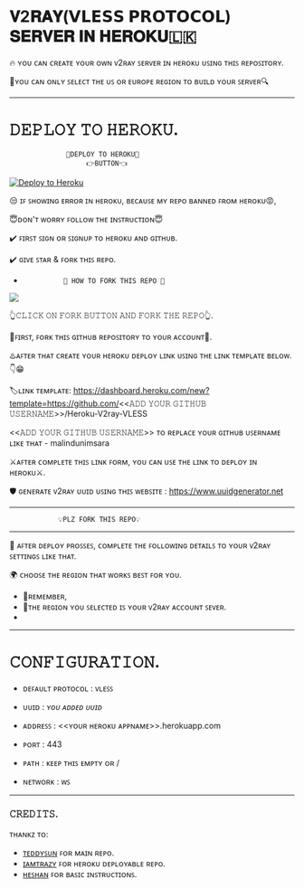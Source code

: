 # 𝐕2𝐑𝐀𝐘(𝗩𝗟𝗘𝗦𝗦 𝗣𝗥𝗢𝗧𝗢𝗖𝗢𝗟) 𝐒𝐄𝐑𝐕𝐄𝐑 𝐈𝐍 𝐇𝐄𝐑𝐎𝐊𝐔🇱🇰

🔥 ʏᴏᴜ ᴄᴀɴ ᴄʀᴇᴀᴛᴇ ʏᴏᴜʀ ᴏᴡɴ ᴠ2ʀᴀʏ ꜱᴇʀᴠᴇʀ ɪɴ ʜᴇʀᴏᴋᴜ ᴜꜱɪɴɢ ᴛʜɪꜱ ʀᴇᴘᴏꜱɪᴛᴏʀʏ.

🔎ʏᴏᴜ ᴄᴀɴ ᴏɴʟʏ ꜱᴇʟᴇᴄᴛ ᴛʜᴇ ᴜꜱ ᴏʀ ᴇᴜʀᴏᴘᴇ ʀᴇɢɪᴏɴ ᴛᴏ ʙᴜɪʟᴅ ʏᴏᴜʀ ꜱᴇʀᴠᴇʀ🔍

___

# 𝙳𝙴𝙿𝙻𝙾𝚈 𝚃𝙾 𝙷𝙴𝚁𝙾𝙺𝚄.

                  🔮𝙳𝙴𝙿𝙻𝙾𝚈 𝚃𝙾 𝙷𝙴𝚁𝙾𝙺𝚄🔮   
                       👉𝙱𝚄𝚃𝚃𝙾𝙽👈

<p><a href="https://dashboard.heroku.com/new?template=https://github.com/malindunimsara/heroku-v2ray"> <img src="https://www.herokucdn.com/deploy/button.svg" alt="Deploy to Heroku" /></a></p>

😒 ɪꜰ ꜱʜᴏᴡɪɴɢ ᴇʀʀᴏʀ ɪɴ ʜᴇʀᴏᴋᴜ, ʙᴇᴄᴀᴜꜱᴇ ᴍʏ ʀᴇᴘᴏ ʙᴀɴɴᴇᴅ ꜰʀᴏᴍ ʜᴇʀᴏᴋᴜ😡,

😇ᴅᴏɴ'ᴛ ᴡᴏʀʀʏ ꜰᴏʟʟᴏᴡ ᴛʜᴇ ɪɴꜱᴛʀᴜᴄᴛɪᴏɴ😇

✔️ ꜰɪʀꜱᴛ ꜱɪɢɴ ᴏʀ ꜱɪɢɴᴜᴘ ᴛᴏ ʜᴇʀᴏᴋᴜ ᴀɴᴅ ɢɪᴛʜᴜʙ.

✔️ ɢɪᴠᴇ ꜱᴛᴀʀ & ꜰᴏʀᴋ ᴛʜɪꜱ ʀᴇᴘᴏ.

-               🔴 𝙷𝙾𝚆 𝚃𝙾 𝙵𝙾𝚁𝙺 𝚃𝙷𝙸𝚂 𝚁𝙴𝙿𝙾 🔴
         
<p><a href="https://github.com/malindunimsara/heroku-v2ray/fork"> <img src="https://graph.org/file/d3dcbdc1e000c0b003455.jpg" /></a></p>

👆𝙲𝙻𝙸𝙲𝙺 𝙾𝙽 𝙵𝙾𝚁𝙺 𝙱𝚄𝚃𝚃𝙾𝙽 𝙰𝙽𝙳 𝙵𝙾𝚁𝙺 𝚃𝙷𝙴 𝚁𝙴𝙿𝙾👆.

🔐ꜰɪʀꜱᴛ, ꜰᴏʀᴋ ᴛʜɪꜱ ɢɪᴛʜᴜʙ ʀᴇᴘᴏꜱɪᴛᴏʀʏ ᴛᴏ ʏᴏᴜʀ ᴀᴄᴄᴏᴜɴᴛ🔐.

♨️ᴀꜰᴛᴇʀ ᴛʜᴀᴛ ᴄʀᴇᴀᴛᴇ ʏᴏᴜʀ ʜᴇʀᴏᴋᴜ ᴅᴇᴘʟᴏʏ ʟɪɴᴋ ᴜꜱɪɴɢ ᴛʜᴇ ʟɪɴᴋ ᴛᴇᴍᴘʟᴀᴛᴇ ʙᴇʟᴏᴡ. 👇😁

🏷️ʟɪɴᴋ ᴛᴇᴍᴘʟᴀᴛᴇ:  https://dashboard.heroku.com/new?template=https://github.com/<<𝙰𝙳𝙳 𝚈𝙾𝚄𝚁 𝙶𝙸𝚃𝙷𝚄𝙱 𝚄𝚂𝙴𝚁𝙽𝙰𝙼𝙴>>/Heroku-V2ray-VLESS

<<𝙰𝙳𝙳 𝚈𝙾𝚄𝚁 𝙶𝙸𝚃𝙷𝚄𝙱 𝚄𝚂𝙴𝚁𝙽𝙰𝙼𝙴>> ᴛᴏ ʀᴇᴘʟᴀᴄᴇ ʏᴏᴜʀ ɢɪᴛʜᴜʙ ᴜꜱᴇʀɴᴀᴍᴇ ʟɪᴋᴇ ᴛʜᴀᴛ - malindunimsara

⚔️ᴀꜰᴛᴇʀ ᴄᴏᴍᴘʟᴇᴛᴇ ᴛʜɪꜱ ʟɪɴᴋ ꜰᴏʀᴍ, ʏᴏᴜ ᴄᴀɴ ᴜꜱᴇ ᴛʜᴇ ʟɪɴᴋ ᴛᴏ ᴅᴇᴘʟᴏʏ ɪɴ ʜᴇʀᴏᴋᴜ⚔️.

🛡️ ɢᴇɴᴇʀᴀᴛᴇ ᴠ2ʀᴀʏ ᴜᴜɪᴅ ᴜꜱɪɴɢ ᴛʜɪꜱ ᴡᴇʙꜱɪᴛᴇ : https://www.uuidgenerator.net
___

                💡️𝙿𝙻𝚉 𝙵𝙾𝚁𝙺 𝚃𝙷𝙸𝚂 𝚁𝙴𝙿𝙾💡️
___

🎯 ᴀꜰᴛᴇʀ ᴅᴇᴘʟᴏʏ ᴘʀᴏꜱꜱᴇꜱ, ᴄᴏᴍᴘʟᴇᴛᴇ ᴛʜᴇ ꜰᴏʟʟᴏᴡɪɴɢ ᴅᴇᴛᴀɪʟꜱ ᴛᴏ ʏᴏᴜʀ ᴠ2ʀᴀʏ ꜱᴇᴛᴛɪɴɢꜱ ʟɪᴋᴇ ᴛʜᴀᴛ.

🌍 ᴄʜᴏᴏꜱᴇ ᴛʜᴇ ʀᴇɢɪᴏɴ ᴛʜᴀᴛ ᴡᴏʀᴋꜱ ʙᴇꜱᴛ ꜰᴏʀ ʏᴏᴜ.
   - 🔸ʀᴇᴍᴇᴍʙᴇʀ,
   - 🔹ᴛʜᴇ ʀᴇɢɪᴏɴ ʏᴏᴜ ꜱᴇʟᴇᴄᴛᴇᴅ ɪꜱ ʏᴏᴜʀ ᴠ2ʀᴀʏ ᴀᴄᴄᴏᴜɴᴛ ꜱᴇᴠᴇʀ.
   -
___

# 𝙲𝙾𝙽𝙵𝙸𝙶𝚄𝚁𝙰𝚃𝙸𝙾𝙽.

- ᴅᴇꜰᴀᴜʟᴛ ᴘʀᴏᴛᴏᴄᴏʟ : ᴠʟᴇꜱꜱ

- ᴜᴜɪᴅ : *ʏᴏᴜ ᴀᴅᴅᴇᴅ ᴜᴜɪᴅ*

- ᴀᴅᴅʀᴇꜱꜱ : <<ʏᴏᴜʀ ʜᴇʀᴏᴋᴜ ᴀᴘᴘɴᴀᴍᴇ>>.herokuapp.com

- ᴘᴏʀᴛ : 443

- ᴘᴀᴛʜ : ᴋᴇᴇᴘ ᴛʜɪꜱ ᴇᴍᴘᴛʏ ᴏʀ / 

- ɴᴇᴛᴡᴏʀᴋ : ᴡꜱ 
___

### 𝙲𝚁𝙴𝙳𝙸𝚃𝚂.
ᴛʜᴀɴᴋᴢ ᴛᴏ:
- [ᴛᴇᴅᴅʏꜱᴜɴ](https://github.com/teddysun) ꜰᴏʀ ᴍᴀɪɴ ʀᴇᴘᴏ.
- [ɪᴀᴍᴛʀᴀᴢʏ](https://github.com/iamtrazy) ꜰᴏʀ ʜᴇʀᴏᴋᴜ ᴅᴇᴘʟᴏʏᴀʙʟᴇ ʀᴇᴘᴏ.
- [ʜᴇꜱʜᴀɴ](https://github.com/heshan2) ꜰᴏʀ ʙᴀꜱɪᴄ ɪɴꜱᴛʀᴜᴄᴛɪᴏɴꜱ.

